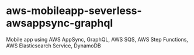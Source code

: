 # aws-mobileapp-severless-awsappsync-graphql
Mobile app using AWS AppSync, GraphQL, AWS SQS, AWS Step Functions, AWS Elasticsearch Service, DynamoDB
